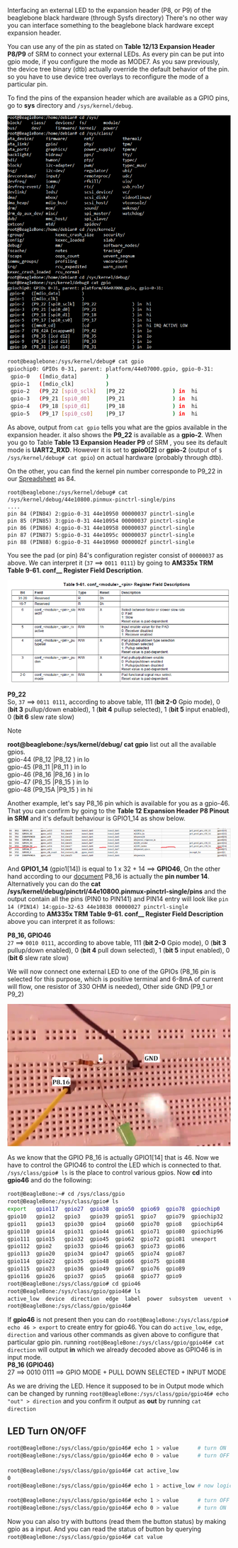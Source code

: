 Interfacing an external LED to the expansion header (P8, or P9) of the beaglebone black hardware (through Sysfs directory) There's no other way you can interface something to the beaglebone black hardware except expansion header.     
      
You can use any of the pin as stated on **Table 12/13 Expansion Header P8/P9** of SRM to connect your external LEDs. As every pin can be put into gpio mode, if you configure the mode as MODE7. As you saw previously, the device tree binary (dtb) actually override the default behavior of the pin. so you have to use device tree overlays to reconfigure the mode of a particular pin.     
      
To find the pins of the expansion header which are available as a GPIO pins, go to **sys** directory and `/sys/kernel/debug`.        

<img src="../images/sys_kernel_debug_output.png" alt="Sys kernel debug output">      
        
```bash
root@beaglebone:/sys/kernel/debug# cat gpio
gpiochip0: GPIOs 0-31, parent: platform/44e07000.gpio, gpio-0-31:
 gpio-0   ([mdio_data]         )
 gpio-1   ([mdio_clk]          )
 gpio-2   (P9_22 [spi0_sclk]   |P9_22               ) in  hi
 gpio-3   (P9_21 [spi0_d0]     |P9_21               ) in  hi
 gpio-4   (P9_18 [spi0_d1]     |P9_18               ) in  hi
 gpio-5   (P9_17 [spi0_cs0]    |P9_17               ) in  hi
```      

As above, output from `cat gpio` tells you what are the gpios available in the expansion header. it also shows the **P9_22** is available as a **gpio-2**. When you go to Table **Table 13 Expansion Header P9** of SRM , you see its default mode is **UART2_RXD**. However it is set to **gpio0[2]** or **gpio-2** (output of `$ /sys/kernel/debug# cat gpio`) on actual hardware (probably through dtb).     
      
On the other, you can find the kernel pin number corresponde to P9_22 in our [Spreadsheet](../Docs/Headerpinsmap.xlsx) as 84.  
      
```
root@beaglebone:/sys/kernel/debug# cat /sys/kernel/debug/44e10800.pinmux-pinctrl-single/pins
....
pin 84 (PIN84) 2:gpio-0-31 44e10950 00000037 pinctrl-single
pin 85 (PIN85) 3:gpio-0-31 44e10954 00000037 pinctrl-single
pin 86 (PIN86) 4:gpio-0-31 44e10958 00000037 pinctrl-single
pin 87 (PIN87) 5:gpio-0-31 44e1095c 00000037 pinctrl-single
pin 88 (PIN88) 6:gpio-0-31 44e10960 0000002f pinctrl-single
```      
      
You see the pad (or pin) 84's configuration register consist of `00000037` as above. We can interpret it (`37` ==> `0011 0111`) by going to **AM335x TRM Table 9-61. conf_<module>_<pin> Register Field Description**.      
       
<img src="../images/AM335x_TRM_Table_9-61.png" alt="Table 9-61. conf_<module>_<pin> Register Field Description">     

**P9_22**        
So, `37` ==> `0011 0111`, according to above table, 111 (**bit 2-0** Gpio mode), 0 (**bit 3** pullup/down enabled), 1 (**bit 4** pullup selected), 1 (**bit 5** input enabled), 0 (**bit 6** slew rate slow)     
       
> [!NOTE]     
>  **root@beaglebone:/sys/kernel/debug/ cat gpio** list out all the available gpios.    
>  gpio-44  (P8_12               |P8_12              ) in  lo      
>  gpio-45  (P8_11               |P8_11              ) in  lo       
>  gpio-46  (P8_16               |P8_16              ) in  lo      
>  gpio-47  (P8_15               |P8_15              ) in  lo      
>  gpio-48  (P9_15A              |P9_15              ) in  hi

Another example, let's say P8_16 pin which is available for you as a gpio-46. That you can confirm by going to the **Table 12 Expansion Header P8 Pinout in SRM** and it's default behaviour is GPIO1_14 as show below.   

<img src="../images/pin8_16_gpio1_14_default.png" alt="Pin8_16 GPIO1_14">          
        
And **GPIO1_14** (gpio1[14]) is equal to 1 x 32 + 14 ==> **GPIO46**, On the other hand according to our [document](../Docs/Headerpinsmap.xlsx) P8_16 is actually the **pin number 14**. Alternatively you can do the **cat /sys/kernel/debug/pinctrl/44e10800.pinmux-pinctrl-single/pins** and the output contain all the pins (PIN0 to PIN141) and PIN14 entry will look like `pin 14 (PIN14) 14:gpio-32-63 44e10838 00000027 pinctrl-single`     
According to **AM335x TRM Table 9-61. conf_<module>_<pin> Register Field Description** above you can interpret it as follows:      

**P8_16, GPIO46**         
`27` ==> `0010 0111`, according to above table, 111 (**bit 2-0** Gpio mode), 0 (**bit 3** pullup/down enabled), 0 (**bit 4** pull down selected), 1 (**bit 5** input enabled), 0 (**bit 6** slew rate slow)

We will now connect one external LED to one of the GPIOs (P8_16 pin is selected for this purpose, which is positive terminal and 6-8mA of current will flow, one resistor of 330 OHM is needed), Other side GND (P9_1 or P9_2)      

<img src="../images/p8_16_external_led_.png" alt="P8_16 pin to External LED">     
     
As we know that the GPIO P8_16 is actually GPIO1[14] that is 46. Now we have to control the GPIO46 to control the LED which is connected to that. `/sys/class/gpio# ls` is the place to control various gpios. Now **cd** into **gpio46** and do the following:     
      
```bash
root@BeagleBone:~# cd /sys/class/gpio
root@BeagleBone:/sys/class/gpio# ls
export   gpio117  gpio27  gpio38  gpio50  gpio69  gpio78  gpiochip0
gpio10   gpio12   gpio3   gpio39  gpio51  gpio7   gpio79  gpiochip32
gpio11   gpio13   gpio30  gpio4   gpio60  gpio70  gpio8   gpiochip64
gpio110  gpio14   gpio31  gpio44  gpio61  gpio71  gpio80  gpiochip96
gpio111  gpio15   gpio32  gpio45  gpio62  gpio72  gpio81  unexport
gpio112  gpio2    gpio33  gpio46  gpio63  gpio73  gpio86
gpio113  gpio20   gpio34  gpio47  gpio65  gpio74  gpio87
gpio114  gpio22   gpio35  gpio48  gpio66  gpio75  gpio88
gpio115  gpio23   gpio36  gpio49  gpio67  gpio76  gpio89
gpio116  gpio26   gpio37  gpio5   gpio68  gpio77  gpio9
root@BeagleBone:/sys/class/gpio# cd gpio46
root@BeagleBone:/sys/class/gpio/gpio46# ls
active_low  device  direction  edge  label  power  subsystem  uevent  value
root@BeagleBone:/sys/class/gpio/gpio46#
```        
      
If **gpio46** is not present then you can do `root@BeagleBone:/sys/class/gpio# echo 46 > export` to create entry for gpio46. You can do `active_low`, `edge`, `direction` and various other commands as given above to configure that particular gpio pin. running `root@BeagleBone:/sys/class/gpio/gpio46# cat direction` will output **in** which we already decoded above as GPIO46 is in input mode.     
**P8_16 (GPIO46)**     
27 ==> 0010 0111 ==> GPIO MODE + PULL DOWN SELECTED + INPUT MODE     
       
As we are driving the LED. Hence it supposed to be in Output mode which can be changed by running `root@BeagleBone:/sys/class/gpio/gpio46# echo "out" > direction` and you confirm it output as **out** by running `cat direction`     
     
## LED Turn ON/OFF     

```bash
root@BeagleBone:/sys/class/gpio/gpio46# echo 1 > value      # turn ON 
root@BeagleBone:/sys/class/gpio/gpio46# echo 0 > value      # turn OFF

root@BeagleBone:/sys/class/gpio/gpio46# cat active_low
0
root@BeagleBone:/sys/class/gpio/gpio46# echo 1 > active_low # now logic changed 

root@BeagleBone:/sys/class/gpio/gpio46# echo 1 > value      # turn OFF 
root@BeagleBone:/sys/class/gpio/gpio46# echo 0 > value      # turn ON
```     
      
Now you can also try with buttons (read them the button status) by making gpio as a input.  And you can read the status of button by querying `root@BeagleBone:/sys/class/gpio/gpio46# cat value`
